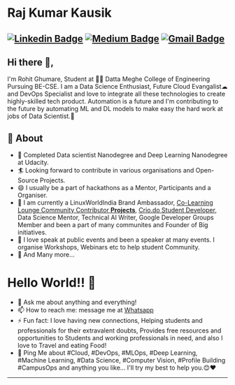 # Raj Kumar Kausik
[![Linkedin Badge](https://img.shields.io/badge/-RajKumarKausik-blue?style=social&logo=Linkedin&logoColor=blue&link=https://https://www.linkedin.com/in/raj-kumar-kausik/)](https://www.linkedin.com/in/raj-kumar-kausik/) [![Medium Badge](https://img.shields.io/badge/-@rrajkukausik-03a57a?style=social&labelColor=black&logo=Medium&link=https://medium.com/@rrajkukausik/)](https://medium.com/@rrajkukausik/)
[![Gmail Badge](https://img.shields.io/badge/-GMail-c14438?style=social&logo=Gmail&logoColor=red&link=mailto:rrajkukausik@gmail.com)](mailto:rrajkukausik@gmail.com)
---
## Hi there 👋,           
I'm Rohit Ghumare, Student at 👨‍💻 Datta Meghe College of Engineering Pursuing BE-CSE. I am a Data Science Enthusiast, Future Cloud Evangalist☁ and DevOps Specialist and love to integrate all these technologies to create highly-skilled tech product. Automation is a future and I'm contributing to the future by automating ML and DL models to make easy the hard work at jobs of Data Scientist.🙏

## 🧐 About
- 🤠 Completed Data scientist Nanodegree and Deep Learning Nanodegree at Udacity.
- 🏄‍ Looking forward to contribute in various organisations and Open-Source Projects.
- 😄 I usually be a part of hackathons as a Mentor, Participants and a Organiser.
- 🔭 I am currently a LinuxWorldIndia Brand Ambassador, [Co-Learning Lounge Community Contributor **Projects**](https://github.com/colearninglounge/co-learning-lounge), [Crio.do Student Developer](https://criodo.github.io/Crio-Launch-Feb-2020-ghumare64/), Data Science Mentor, Technical AI Writer, Google Developer Groups Member and been a part of many communites and Founder of Big initiatives.
- 🌱 I love speak at public events and been a speaker at many events. I organise Workshops, Webinars etc to help student Community.
- 👯 And Many more...

# Hello World!! 🤔
- 💬 Ask me about anything and everything! 
- 📫 How to reach me: message me at [Whatsapp](https://wa.me/917788055218)
- ⚡ Fun fact: I love having new connections, Helping students and professionals for their extravalent doubts, Provides free resources and opportunities to Students and working professionals in need, and also I love to Travel and eating Food! 
- 💬 Ping Me about #Cloud, #DevOps, #MLOps, #Deep Learning, #Machine Learning, #Data Science, #Computer Vision, #Profile Building #CampusOps and anything you like... I'll try my best to help you.😊❤
---
<!--
**rrajkukausik** is a ✨ _special_ ✨ repository because its `README.md` (this file) appears on your GitHub profile.



-->
